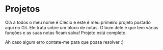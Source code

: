 # Projetos
Olá  a todos o meu nome é Clécio e este é  meu primeiro projeto postado aqui no Git.
Ele trata sobre um bloco de notas.
O bom dele é que tem várias funções e as suas notas ficam salva!
Projeto está completo.

Ah caso algum erro contate-me para que possa resolver :)
